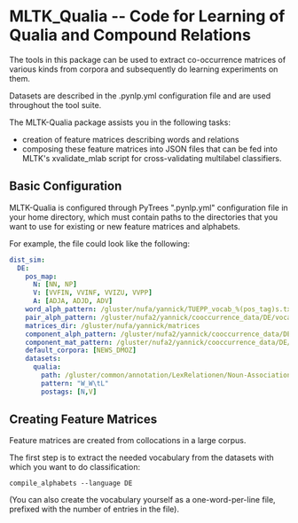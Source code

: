 MLTK_Qualia -- Code for Learning of Qualia and Compound Relations
=================================================================

The tools in this package can be used to extract co-occurrence matrices
of various kinds from corpora and subsequently do learning experiments
on them.

Datasets are described in the .pynlp.yml configuration file and are used
throughout the tool suite.

The MLTK-Qualia package assists you in the following tasks:
- creation of feature matrices describing words and relations
- composing these feature matrices into JSON files that can be
  fed into MLTK's xvalidate_mlab script for cross-validating
  multilabel classifiers.

Basic Configuration
-------------------

MLTK-Qualia is configured through PyTrees ".pynlp.yml" configuration
file in your home directory, which must contain paths to the directories
that you want to use for existing or new feature matrices and alphabets.

For example, the file could look like the following:

```yaml
dist_sim:
  DE:
    pos_map:
      N: [NN, NP]
      V: [VVFIN, VVINF, VVIZU, VVPP]
      A: [ADJA, ADJD, ADV]
    word_alph_pattern: /gluster/nufa/yannick/TUEPP_vocab_%(pos_tag)s.txt
    pair_alph_pattern: /gluster/nufa2/yannick/cooccurrence_data/DE/vocabulary/pair%(pos_tag)s_alph.txt
    matrices_dir: /gluster/nufa/yannick/matrices
    component_alph_pattern: /gluster/nufa2/yannick/cooccurrence_data/DE/matrices/%(pos_tag)s/%(matrix_name)s.alph
    component_mat_pattern: /gluster/nufa2/yannick/cooccurrence_data/DE/matrices/%(pos_tag)s/%(matrix_name)s.dat
    default_corpora: [NEWS_DMOZ]
    datasets:
      qualia:
        path: /gluster/common/annotation/LexRelationen/Noun-Associations_gold_forCluto.csv
        pattern: "W_W\tL"
        postags: [N,V]
```


Creating Feature Matrices
-------------------------

Feature matrices are created from collocations in a large corpus.

The first step is to extract the needed vocabulary from the datasets with which
you want to do classification:

    compile_alphabets --language DE

(You can also create the vocabulary yourself as a one-word-per-line file, prefixed with the number
of entries in the file).

